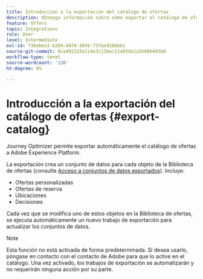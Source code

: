 ```yaml
---
title: Introducción a la exportación del catálogo de ofertas
description: Obtenga información sobre cómo exportar el catálogo de ofertas como un conjunto de datos
feature: Offers
topic: Integrations
role: User
level: Intermediate
exl-id: f30abea1-b204-4470-9836-75fae916bbb1
source-git-commit: 0ca491315e214e3c12bec11a93da1a2b98b493b6
workflow-type: tm+mt
source-wordcount: '126'
ht-degree: 0%

---
```


# Introducción a la exportación del catálogo de ofertas {#export-catalog}

Journey Optimizer permite exportar automáticamente el catálogo de ofertas a Adobe Experience Platform.

La exportación crea un conjunto de datos para cada objeto de la Biblioteca de ofertas (consulte [Acceso a conjuntos de datos exportados](../export-catalog/access-dataset.md)). Incluye:

* Ofertas personalizadas
* Ofertas de reserva
* Ubicaciones
* Decisiones

Cada vez que se modifica uno de estos objetos en la Biblioteca de ofertas, se ejecuta automáticamente un nuevo trabajo de exportación para actualizar los conjuntos de datos.

>[!NOTE]
>
>Esta función no está activada de forma predeterminada. Si desea usarlo, póngase en contacto con el contacto de Adobe para que lo active en el catálogo. Una vez activado, los trabajos de exportación se automatizarán y no requerirán ninguna acción por su parte.

